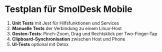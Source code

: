 # Testplan für SmolDesk Mobile

1. **Unit Tests** mit Jest für Hilfsfunktionen und Services
2. **Manuelle Tests** der Verbindung zu einem Linux-Host
3. **Gesten-Tests**: Pinch-Zoom, Drag und Rechtsklick per Two-Finger-Tap
4. **Clipboard-Synchronisation** zwischen Host und Phone
5. **UI-Tests** optional mit Detox

